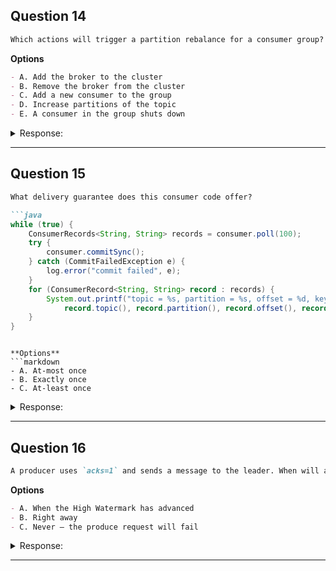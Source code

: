 ## Question 14

```markdown
Which actions will trigger a partition rebalance for a consumer group? (Select 3)
```

**Options**

```markdown
- A. Add the broker to the cluster
- B. Remove the broker from the cluster
- C. Add a new consumer to the group
- D. Increase partitions of the topic
- E. A consumer in the group shuts down
```

<details><summary>Response:</summary>

**Answer:** C, D, E

**Explanation:**

```markdown
Rebalances occur when consumers join or leave the group or when partitions change.

- A. Adding brokers does not trigger rebalance.
- B. Removing brokers does not trigger rebalance.
- C. Adding a consumer triggers rebalance.
- D. Increasing partitions triggers rebalance.
- E. Consumer shutdown triggers rebalance.
```

</details>

---

## Question 15

````markdown
What delivery guarantee does this consumer code offer?

```java
while (true) {
    ConsumerRecords<String, String> records = consumer.poll(100);
    try {
        consumer.commitSync();
    } catch (CommitFailedException e) {
        log.error("commit failed", e);
    }
    for (ConsumerRecord<String, String> record : records) {
        System.out.printf("topic = %s, partition = %s, offset = %d, key = %s, value = %s\n",
            record.topic(), record.partition(), record.offset(), record.key(), record.value());
    }
}
````

````

**Options**
```markdown
- A. At-most once
- B. Exactly once
- C. At-least once
````

<details><summary>Response:</summary>

**Answer:** A

**Explanation:**

```markdown
Offsets are committed **before** processing records, so if the consumer crashes after committing but before processing, messages will be lost.

- A. Correct — at-most once delivery.
- B. Not exactly once, as processing may be skipped.
- C. Incorrect — not at-least once.
```

</details>

---

## Question 16

```markdown
A producer uses `acks=1` and sends a message to the leader. When will a consumer see this message?
```

**Options**

```markdown
- A. When the High Watermark has advanced
- B. Right away
- C. Never — the produce request will fail
```

<details><summary>Response:</summary>

**Answer:** A

**Explanation:**

```markdown
Consumers only read messages up to the High Watermark (HW), which advances after the message is replicated to all in-sync replicas. With `acks=1`, only the leader acknowledges the write, so the HW advances later.

- A. Correct — consumer sees message after HW advances.
- B. Incorrect — consumer does not see immediately.
- C. Incorrect — message does not fail.
```

</details>

---
